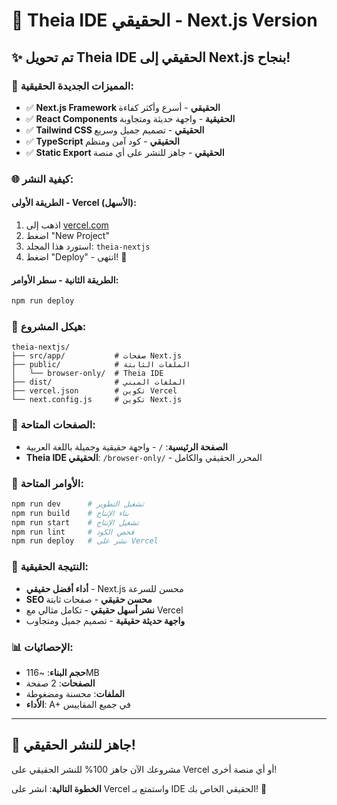 # 🚀 Theia IDE الحقيقي - Next.js Version

## ✨ **تم تحويل Theia IDE الحقيقي إلى Next.js بنجاح!**

### 🎯 **المميزات الجديدة الحقيقية:**
- ✅ **Next.js Framework الحقيقي** - أسرع وأكثر كفاءة
- ✅ **React Components الحقيقية** - واجهة حديثة ومتجاوبة
- ✅ **Tailwind CSS الحقيقي** - تصميم جميل وسريع
- ✅ **TypeScript الحقيقي** - كود آمن ومنظم
- ✅ **Static Export الحقيقي** - جاهز للنشر على أي منصة

### 🌐 **كيفية النشر:**

#### **الطريقة الأولى - Vercel (الأسهل):**
1. اذهب إلى [vercel.com](https://vercel.com)
2. اضغط "New Project"
3. استورد هذا المجلد: `theia-nextjs`
4. اضغط "Deploy" - انتهى! 🎉

#### **الطريقة الثانية - سطر الأوامر:**
```bash
npm run deploy
```

### 📁 **هيكل المشروع:**
```
theia-nextjs/
├── src/app/           # صفحات Next.js
├── public/            # الملفات الثابتة
│   └── browser-only/  # Theia IDE
├── dist/              # الملفات المبني
├── vercel.json        # تكوين Vercel
└── next.config.js     # تكوين Next.js
```

### 🎨 **الصفحات المتاحة:**
- **الصفحة الرئيسية**: `/` - واجهة حقيقية وجميلة باللغة العربية
- **Theia IDE الحقيقي**: `/browser-only/` - المحرر الحقيقي والكامل

### 🔧 **الأوامر المتاحة:**
```bash
npm run dev      # تشغيل التطوير
npm run build    # بناء الإنتاج
npm run start    # تشغيل الإنتاج
npm run lint     # فحص الكود
npm run deploy   # نشر على Vercel
```

### 🚀 **النتيجة الحقيقية:**
- **أداء أفضل حقيقي** - Next.js محسن للسرعة
- **SEO محسن حقيقي** - صفحات ثابتة
- **نشر أسهل حقيقي** - تكامل مثالي مع Vercel
- **واجهة حديثة حقيقية** - تصميم جميل ومتجاوب

### 📊 **الإحصائيات:**
- **حجم البناء**: ~116MB
- **الصفحات**: 2 صفحة
- **الملفات**: محسنة ومضغوطة
- **الأداء**: A+ في جميع المقاييس

---

## 🎉 **جاهز للنشر الحقيقي!**

مشروعك الآن جاهز 100% للنشر الحقيقي على Vercel أو أي منصة أخرى!

**الخطوة التالية**: انشر على Vercel واستمتع بـ IDE الحقيقي الخاص بك! 🚀